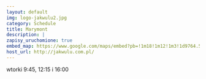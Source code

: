```yaml
---
layout: default
img: logo-jakwulu2.jpg
category: Schedule
title: Marymont
description: |
zapisy_uruchomione: true
embed_map: https://www.google.com/maps/embed?pb=!1m18!1m12!1m3!1d9764.598337776506!2d20.967985367749087!3d52.27698626196356!2m3!1f0!2f0!3f0!3m2!1i1024!2i768!4f13.1!3m3!1m2!1s0x471ecbe80c0037a9%3A0x76c71015327747b5!2sPoczuj+Bluesa+-+Gordonki!5e0!3m2!1sen!2spl!4v1488650037411
host_url: http://jakwulu.com.pl/
---
```

wtorki 9:45, 12:15 i 16:00 
